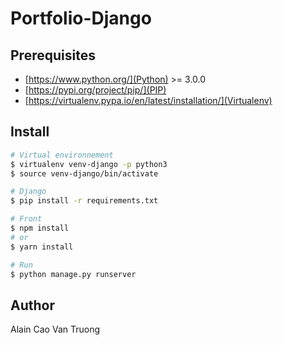 # Portfolio-Django

## Prerequisites
- [https://www.python.org/](Python) >= 3.0.0
- [https://pypi.org/project/pip/](PIP)
- [https://virtualenv.pypa.io/en/latest/installation/](Virtualenv)

## Install
```bash
# Virtual environnement
$ virtualenv venv-django -p python3
$ source venv-django/bin/activate 

# Django
$ pip install -r requirements.txt

# Front
$ npm install
# or
$ yarn install

# Run
$ python manage.py runserver
```

## Author
Alain Cao Van Truong
